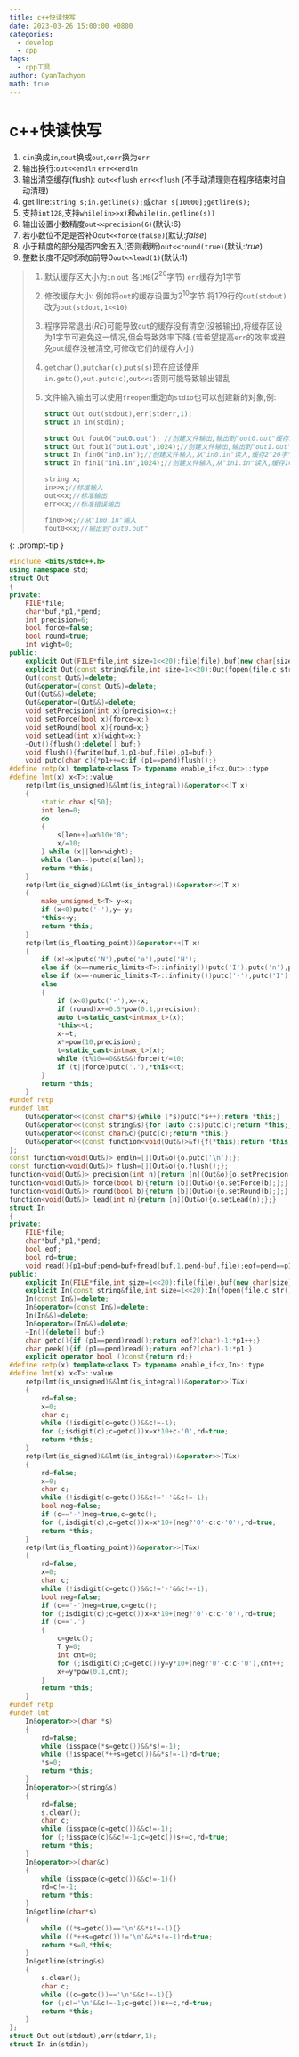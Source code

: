 ```yaml
---
title: c++快读快写
date: 2023-03-26 15:00:00 +0800
categories:
  - develop
  - cpp
tags:
  - cpp工具
author: CyanTachyon
math: true
---
```


# c++快读快写

1. `cin`换成`in`,`cout`换成`out`,`cerr`换为`err`
2. 输出换行:`out<<endln` `err<<endln`
3. 输出清空缓存(flush): `out<<flush` `err<<flush` (不手动清理则在程序结束时自动清理)
4. get line:`string s;in.getline(s);`或`char s[10000];getline(s);`
5. 支持`int128`,支持`while(in>>x)`和`while(in.getline(s))`
6. 输出设置小数精度`out<<precision(6)`(默认:$6$)
7. 若小数位不足是否补$0$`out<<force(false)`(默认:$false$)
8. 小于精度的部分是否四舍五入(否则截断)`out<<round(true)`(默认:$true$)
9. 整数长度不足时添加前导$0$`out<<lead(1)`(默认:$1$)

> 1. 默认缓存区大小为`in` `out` 各`1MB`($2^{20}$字节) `err`缓存为$1$字节
>
> 2. 修改缓存大小: 例如将`out`的缓存设置为$2^{10}$字节,将$179$行的`out(stdout)`改为`out(stdout,1<<10)`
>
> 3. 程序异常退出($RE$)可能导致`out`的缓存没有清空(没被输出),将缓存区设为$1$字节可避免这一情况,但会导致效率下降.(若希望提高`err`的效率或避免`out`缓存没被清空,可修改它们的缓存大小)
>
> 4. `getchar()`,`putchar(c)`,`puts(s)`现在应该使用`in.getc()`,`out.putc(c)`,`out<<s`否则可能导致输出错乱
>
> 5. 文件输入输出可以使用`freopen`重定向`stdio`也可以创建新的对象,例:
>
>    ```cpp
>    struct Out out(stdout),err(stderr,1);
>    struct In in(stdin);
>    
>    struct Out fout0("out0.out"); //创建文件输出,输出到"out0.out"缓存为2^20字节
>    struct Out fout1("out1.out",1024);//创建文件输出,输出到"out1.out"缓存为1024字节
>    struct In fin0("in0.in");//创建文件输入,从"in0.in"读入,缓存2^20字节
>    struct In fin1("in1.in",1024);//创建文件输入,从"in1.in"读入,缓存1024字节
>    
>    string x;
>    in>>x;//标准输入
>    out<<x;//标准输出
>    err<<x;//标准错误输出
>    
>    fin0>>x;//从"in0.in"输入
>    fout0<<x;//输出到"out0.out"
>    ```
{: .prompt-tip }

```cpp
#include <bits/stdc++.h>
using namespace std;
struct Out
{
private:
    FILE*file;
    char*buf,*p1,*pend;
    int precision=6;
    bool force=false;
    bool round=true;
    int wight=0;
public:
    explicit Out(FILE*file,int size=1<<20):file(file),buf(new char[size]),p1(buf),pend(buf+size){}
    explicit Out(const string&file,int size=1<<20):Out(fopen(file.c_str(),"w"),size){}
    Out(const Out&)=delete;
    Out&operator=(const Out&)=delete;
    Out(Out&&)=delete;
    Out&operator=(Out&&)=delete;
    void setPrecision(int x){precision=x;}
    void setForce(bool x){force=x;}
    void setRound(bool x){round=x;}
    void setLead(int x){wight=x;}
    ~Out(){flush();delete[] buf;}
    void flush(){fwrite(buf,1,p1-buf,file),p1=buf;}
    void putc(char c){*p1++=c;if (p1==pend)flush();}
#define retp(x) template<class T> typename enable_if<x,Out>::type
#define lmt(x) x<T>::value
    retp(lmt(is_unsigned)&&lmt(is_integral))&operator<<(T x)
    {
        static char s[50];
        int len=0;
        do
        {
            s[len++]=x%10+'0';
            x/=10;
        } while (x||len<wight);
        while (len--)putc(s[len]);
        return *this;
    }
    retp(lmt(is_signed)&&lmt(is_integral))&operator<<(T x)
    {
        make_unsigned_t<T> y=x;
        if (x<0)putc('-'),y=-y;
        *this<<y;
        return *this;
    }
    retp(lmt(is_floating_point))&operator<<(T x)
    {
        if (x!=x)putc('N'),putc('a'),putc('N');
        else if (x==numeric_limits<T>::infinity())putc('I'),putc('n'),putc('f');
        else if (x==-numeric_limits<T>::infinity())putc('-'),putc('I'),putc('n'),putc('f');
        else
        {
            if (x<0)putc('-'),x=-x;
            if (round)x+=0.5*pow(0.1,precision);
            auto t=static_cast<intmax_t>(x);
            *this<<t;
            x-=t;
            x*=pow(10,precision);
            t=static_cast<intmax_t>(x);
            while (t%10==0&&t&&!force)t/=10;
            if (t||force)putc('.'),*this<<t;
        }
        return *this;
    }
#undef retp
#undef lmt
    Out&operator<<(const char*s){while (*s)putc(*s++);return *this;}
    Out&operator<<(const string&s){for (auto c:s)putc(c);return *this;}
    Out&operator<<(const char&c){putc(c);return *this;}
    Out&operator<<(const function<void(Out&)>&f){f(*this);return *this;}
};
const function<void(Out&)> endln=[](Out&o){o.putc('\n');};
const function<void(Out&)> flush=[](Out&o){o.flush();};
function<void(Out&)> precision(int n){return [n](Out&o){o.setPrecision(n);};}
function<void(Out&)> force(bool b){return [b](Out&o){o.setForce(b);};}
function<void(Out&)> round(bool b){return [b](Out&o){o.setRound(b);};}
function<void(Out&)> lead(int n){return [n](Out&o){o.setLead(n);};}
struct In
{
private:
    FILE*file;
    char*buf,*p1,*pend;
    bool eof;
    bool rd=true;
    void read(){p1=buf;pend=buf+fread(buf,1,pend-buf,file);eof=pend==p1;}
public:
    explicit In(FILE*file,int size=1<<20):file(file),buf(new char[size]),p1(buf+size),pend(buf+size),eof(false){}
    explicit In(const string&file,int size=1<<20):In(fopen(file.c_str(),"r"),size){}
    In(const In&)=delete;
    In&operator=(const In&)=delete;
    In(In&&)=delete;
    In&operator=(In&&)=delete;
    ~In(){delete[] buf;}
    char getc(){if (p1==pend)read();return eof?(char)-1:*p1++;}
    char peek(){if (p1==pend)read();return eof?(char)-1:*p1;}
    explicit operator bool ()const{return rd;}
#define retp(x) template<class T> typename enable_if<x,In>::type
#define lmt(x) x<T>::value
    retp(lmt(is_unsigned)&&lmt(is_integral))&operator>>(T&x)
    {
        rd=false;
        x=0;
        char c;
        while (!isdigit(c=getc())&&c!=-1);
        for (;isdigit(c);c=getc())x=x*10+c-'0',rd=true;
        return *this;
    }
    retp(lmt(is_signed)&&lmt(is_integral))&operator>>(T&x)
    {
        rd=false;
        x=0;
        char c;
        while (!isdigit(c=getc())&&c!='-'&&c!=-1);
        bool neg=false;
        if (c=='-')neg=true,c=getc();
        for (;isdigit(c);c=getc())x=x*10+(neg?'0'-c:c-'0'),rd=true;
        return *this;
    }
    retp(lmt(is_floating_point))&operator>>(T&x)
    {
        rd=false;
        x=0;
        char c;
        while (!isdigit(c=getc())&&c!='-'&&c!=-1);
        bool neg=false;
        if (c=='-')neg=true,c=getc();
        for (;isdigit(c);c=getc())x=x*10+(neg?'0'-c:c-'0'),rd=true;
        if (c=='.')
        {
            c=getc();
            T y=0;
            int cnt=0;
            for (;isdigit(c);c=getc())y=y*10+(neg?'0'-c:c-'0'),cnt++;
            x+=y*pow(0.1,cnt);
        }
        return *this;
    }
#undef retp
#undef lmt
    In&operator>>(char *s)
    {
        rd=false;
        while (isspace(*s=getc())&&*s!=-1);
        while (!isspace(*++s=getc())&&*s!=-1)rd=true;
        *s=0;
        return *this;
    }
    In&operator>>(string&s)
    {
        rd=false;
        s.clear();
        char c;
        while (isspace(c=getc())&&c!=-1);
        for (;!isspace(c)&&c!=-1;c=getc())s+=c,rd=true;
        return *this;
    }
    In&operator>>(char&c)
    {
        while (isspace(c=getc())&&c!=-1){}
        rd=c!=-1;
        return *this;
    }
    In&getline(char*s)
    {
        while ((*s=getc())=='\n'&&*s!=-1){}
        while ((*++s=getc())!='\n'&&*s!=-1)rd=true;
        return *s=0,*this;
    }
    In&getline(string&s)
    {
        s.clear();
        char c;
        while ((c=getc())=='\n'&&c!=-1){}
        for (;c!='\n'&&c!=-1;c=getc())s+=c,rd=true;
        return *this;
    }
};
struct Out out(stdout),err(stderr,1);
struct In in(stdin);
```

